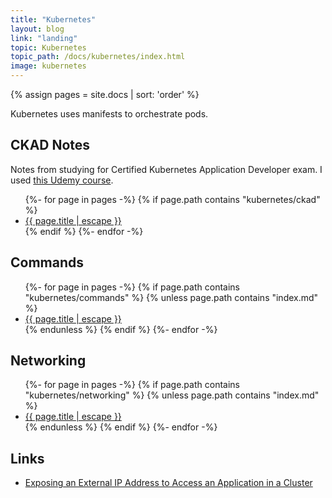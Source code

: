 ```yaml
---
title: "Kubernetes"
layout: blog
link: "landing"
topic: Kubernetes
topic_path: /docs/kubernetes/index.html
image: kubernetes
---
```

{% assign pages = site.docs | sort: 'order' %}

Kubernetes uses manifests to orchestrate pods.


## CKAD Notes
Notes from studying for Certified Kubernetes Application Developer exam. I used [this Udemy course](https://www.udemy.com/course/certified-kubernetes-application-developer).

<ul>
{%- for page in pages -%}
  {% if page.path contains "kubernetes/ckad" %}
    <li>
      <a href="{{ page.url | relative_url }}">
        {{ page.title | escape }}
      </a>
    </li>
  {% endif %}
{%- endfor -%}
</ul>

## Commands

<ul>
{%- for page in pages -%}
  {% if page.path contains "kubernetes/commands" %}
    {% unless page.path contains "index.md" %}
      <li>
        <a href="{{ page.url | relative_url }}">
          {{ page.title | escape }}
        </a>
      </li>
    {% endunless %}
  {% endif %}
{%- endfor -%}
</ul>


## Networking

<ul>
{%- for page in pages -%}
  {% if page.path contains "kubernetes/networking" %}
    {% unless page.path contains "index.md" %}
      <li>
        <a href="{{ page.url | relative_url }}">
          {{ page.title | escape }}
        </a>
      </li>
    {% endunless %}
  {% endif %}
{%- endfor -%}
</ul>


## Links
* [Exposing an External IP Address to Access an Application in a Cluster](https://kubernetes.io/docs/tutorials/stateless-application/expose-external-ip-address/)